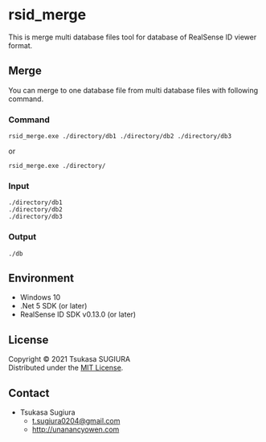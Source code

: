 rsid_merge
==========

This is merge multi database files tool for database of RealSense ID viewer format.  

Merge
-----
You can merge to one database file from multi database files with following command.  
### Command
```
rsid_merge.exe ./directory/db1 ./directory/db2 ./directory/db3
```
or
```
rsid_merge.exe ./directory/
```
### Input
```
./directory/db1
./directory/db2
./directory/db3
```
### Output
```
./db
```

Environment
-----------
* Windows 10
* .Net 5 SDK (or later)
* RealSense ID SDK v0.13.0 (or later)

License
-------
Copyright &copy; 2021 Tsukasa SUGIURA  
Distributed under the [MIT License](http://www.opensource.org/licenses/mit-license.php "MIT License | Open Source Initiative").

Contact
-------
* Tsukasa Sugiura  
    * <t.sugiura0204@gmail.com>  
    * <http://unanancyowen.com>  
